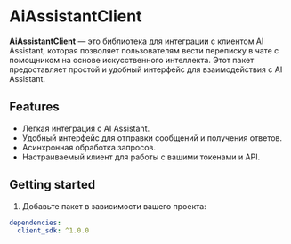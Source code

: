 # AiAssistantClient

**AiAssistantClient** — это библиотека для интеграции с клиентом AI Assistant, которая позволяет пользователям вести переписку в чате с помощником на основе искусственного интеллекта. Этот пакет предоставляет простой и удобный интерфейс для взаимодействия с AI Assistant.

## Features

- Легкая интеграция с AI Assistant.
- Удобный интерфейс для отправки сообщений и получения ответов.
- Асинхронная обработка запросов.
- Настраиваемый клиент для работы с вашими токенами и API.

## Getting started

1. Добавьте пакет в зависимости вашего проекта:

```yaml
dependencies:
  client_sdk: ^1.0.0